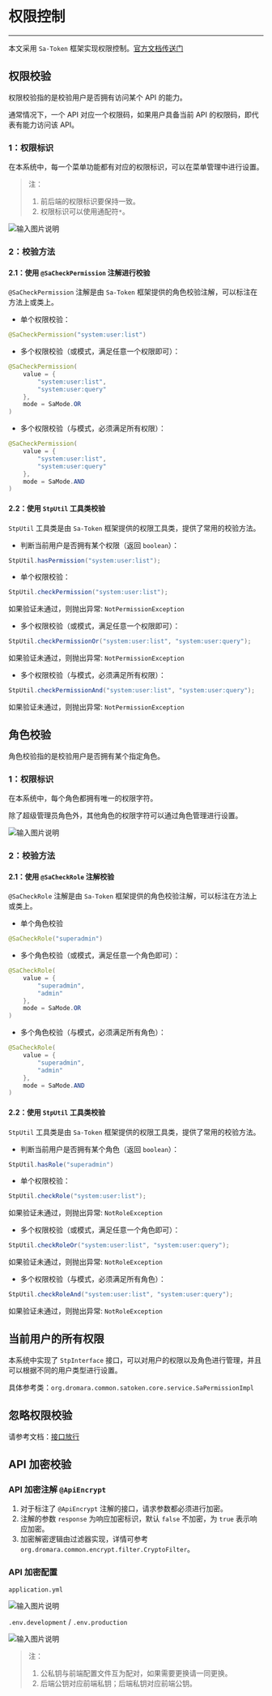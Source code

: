 # 权限控制
- - -

本文采用 `Sa-Token` 框架实现权限控制。[官方文档传送门](https://sa-token.cc/doc.html#/)

## 权限校验
权限校验指的是校验用户是否拥有访问某个 API 的能力。

通常情况下，一个 API 对应一个权限码，如果用户具备当前 API 的权限码，即代表有能力访问该 API。

### 1：权限标识
在本系统中，每一个菜单功能都有对应的权限标识，可以在菜单管理中进行设置。

> 注：
> 1. 前后端的权限标识要保持一致。
> 2. 权限标识可以使用通配符`*`。

![输入图片说明](https://foruda.gitee.com/images/1701086497939145368/133fb327_4959041.png "屏幕截图")


### 2：校验方法
#### 2.1：使用 `@SaCheckPermission` 注解进行校验
`@SaCheckPermission` 注解是由 `Sa-Token` 框架提供的角色校验注解，可以标注在方法上或类上。

- 单个权限校验：

```Java
@SaCheckPermission("system:user:list")
```

- 多个权限校验（或模式，满足任意一个权限即可）：

```Java
@SaCheckPermission(
    value = {
        "system:user:list", 
        "system:user:query"
    }, 
    mode = SaMode.OR
)
```

- 多个权限校验（与模式，必须满足所有权限）：

```Java
@SaCheckPermission(
    value = {
        "system:user:list", 
        "system:user:query"
    }, 
    mode = SaMode.AND
)
```

#### 2.2：使用 `StpUtil` 工具类校验
`StpUtil` 工具类是由 `Sa-Token` 框架提供的权限工具类，提供了常用的校验方法。

- 判断当前用户是否拥有某个权限（返回 `boolean`）：

```Java
StpUtil.hasPermission("system:user:list");
```

- 单个权限校验：

```Java
StpUtil.checkPermission("system:user:list");
```
如果验证未通过，则抛出异常: `NotPermissionException`

- 多个权限校验（或模式，满足任意一个权限即可）：

```Java
StpUtil.checkPermissionOr("system:user:list", "system:user:query");
```
如果验证未通过，则抛出异常: `NotPermissionException`

- 多个权限校验（与模式，必须满足所有权限）：

```Java
StpUtil.checkPermissionAnd("system:user:list", "system:user:query");
```
如果验证未通过，则抛出异常: `NotPermissionException`

## 角色校验
角色校验指的是校验用户是否拥有某个指定角色。

### 1：权限标识
在本系统中，每个角色都拥有唯一的权限字符。

除了超级管理员角色外，其他角色的权限字符可以通过角色管理进行设置。

![输入图片说明](https://foruda.gitee.com/images/1701085080527279823/3255961d_4959041.png "屏幕截图")

### 2：校验方法
#### 2.1：使用 `@SaCheckRole` 注解校验
`@SaCheckRole` 注解是由 `Sa-Token` 框架提供的角色校验注解，可以标注在方法上或类上。

- 单个角色校验

```Java
@SaCheckRole("superadmin")
```

- 多个角色校验（或模式，满足任意一个角色即可）：

```Java
@SaCheckRole(
    value = {
        "superadmin", 
        "admin"
    }, 
    mode = SaMode.OR
)
```

- 多个角色校验（与模式，必须满足所有角色）：

```Java
@SaCheckRole(
    value = {
        "superadmin", 
        "admin"
    }, 
    mode = SaMode.AND
)
```

#### 2.2：使用 `StpUtil` 工具类校验
`StpUtil` 工具类是由 `Sa-Token` 框架提供的权限工具类，提供了常用的校验方法。

- 判断当前用户是否拥有某个角色（返回 `boolean`）：

```Java
StpUtil.hasRole("superadmin")
```

- 单个权限校验：

```Java
StpUtil.checkRole("system:user:list");
```
如果验证未通过，则抛出异常: `NotRoleException`

- 多个权限校验（或模式，满足任意一个角色即可）：

```Java
StpUtil.checkRoleOr("system:user:list", "system:user:query");
```
如果验证未通过，则抛出异常: `NotRoleException`

- 多个权限校验（与模式，必须满足所有角色）：

```Java
StpUtil.checkRoleAnd("system:user:list", "system:user:query");
```
如果验证未通过，则抛出异常: `NotRoleException`

## 当前用户的所有权限
本系统中实现了 `StpInterface` 接口，可以对用户的权限以及角色进行管理，并且可以根据不同的用户类型进行设置。

具体参考类：`org.dromara.common.satoken.core.service.SaPermissionImpl`

## 忽略权限校验
请参考文档：[接口放行](/ruoyi-vue-plus/framework/basic/interface_release?id=接口放行)

## API 加密校验
### API 加密注解 `@ApiEncrypt`
1. 对于标注了 `@ApiEncrypt` 注解的接口，请求参数都必须进行加密。
2. 注解的参数 `response` 为响应加密标识，默认 `false` 不加密，为 `true` 表示响应加密。
3. 加密解密逻辑由过滤器实现，详情可参考 `org.dromara.common.encrypt.filter.CryptoFilter`。

### API 加密配置
`application.yml`

![输入图片说明](https://foruda.gitee.com/images/1701131796468961065/83c464cd_4959041.png "屏幕截图")

`.env.development` / `.env.production`

![输入图片说明](https://foruda.gitee.com/images/1701131922417984949/7f91d943_4959041.png "屏幕截图")

> 注：
> 1. 公私钥与前端配置文件互为配对，如果需要更换请一同更换。
> 2. 后端公钥对应前端私钥；后端私钥对应前端公钥。

